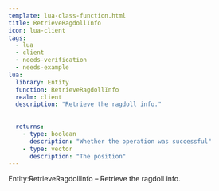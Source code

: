 ```yaml
---
template: lua-class-function.html
title: RetrieveRagdollInfo
icon: lua-client
tags:
  - lua
  - client
  - needs-verification
  - needs-example
lua:
  library: Entity
  function: RetrieveRagdollInfo
  realm: client
  description: "Retrieve the ragdoll info."
  
  
  returns:
    - type: boolean
      description: "Whether the operation was successful"
    - type: vector
      description: "The position"
---
```


<div class="lua__search__keywords">
Entity:RetrieveRagdollInfo &#x2013; Retrieve the ragdoll info.
</div>
